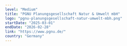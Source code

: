 ```yaml
---
level: "Medium"
title: "PGNU Planungsgesellschaft Natur & Umwelt mbH"
logo: "pgnu-planungsgesellschaft-natur-umwelt-mbh.png"
startDate: "2025-03-01"
endDate: "2026-02-28"
link: "https://www.pgnu.de/"
country: "Germany"
---
```

